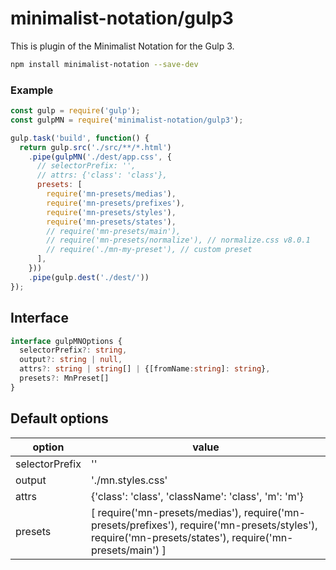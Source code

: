# minimalist-notation/gulp3

This is plugin of the Minimalist Notation for the Gulp 3.


```sh
npm install minimalist-notation --save-dev
```


### Example

```js
const gulp = require('gulp');
const gulpMN = require('minimalist-notation/gulp3');

gulp.task('build', function() {
  return gulp.src('./src/**/*.html')
    .pipe(gulpMN('./dest/app.css', {
      // selectorPrefix: '',
      // attrs: {'class': 'class'},
      presets: [
        require('mn-presets/medias'),
        require('mn-presets/prefixes'),
        require('mn-presets/styles'),
        require('mn-presets/states'),
        // require('mn-presets/main'),
        // require('mn-presets/normalize'), // normalize.css v8.0.1
        // require('./mn-my-preset'), // custom preset
      ],
    }))
    .pipe(gulp.dest('./dest/'))
});
```


## Interface
```ts
interface gulpMNOptions {
  selectorPrefix?: string,
  output?: string | null,
  attrs?: string | string[] | {[fromName:string]: string},
  presets?: MnPreset[]
}
```


## Default options

| option          | value                                              |
| --------------- | -------------------------------------------------- |
| selectorPrefix  | ''                                                 |
| output          | './mn.styles.css'                                  |
| attrs           | {'class': 'class', 'className': 'class', 'm': 'm'} |
| presets         | [  require('mn-presets/medias'), require('mn-presets/prefixes'), require('mn-presets/styles'), require('mn-presets/states'), require('mn-presets/main') ] |
